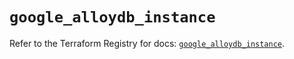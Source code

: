 # `google_alloydb_instance`

Refer to the Terraform Registry for docs: [`google_alloydb_instance`](https://registry.terraform.io/providers/hashicorp/google/6.24.0/docs/resources/alloydb_instance).
